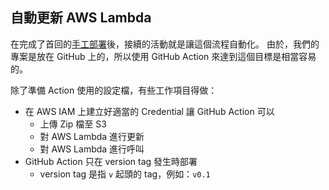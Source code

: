 ## 自動更新 AWS Lambda 

在完成了首回的[手工部署](000_bootstrap_lambda_function.md)後，接續的活動就是讓這個流程自動化。 由於，我們的專案是放在 GitHub 上的，所以使用 GitHub Action 來達到這個目標是相當容易的。

除了準備 Action 使用的設定檔，有些工作項目得做：

* 在 AWS IAM 上建立好適當的 Credential 讓 GitHub Action 可以
  * 上傳 Zip 檔至 S3
  * 對 AWS Lambda 進行更新
  * 對 AWS Lambda 進行呼叫
* GitHub Action 只在 version tag 發生時部署
  * version tag 是指 `v` 起頭的 tag，例如：`v0.1`